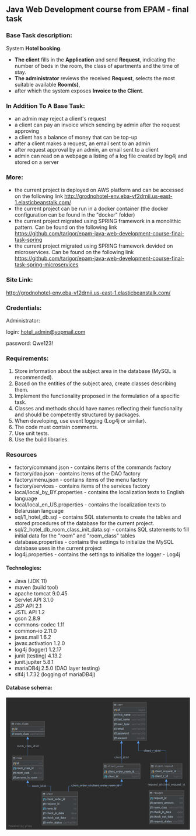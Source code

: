 ## Java Web Development course from EPAM - final task

### Base Task description:

System **Hotel booking**. 
- **The client** fills in the **Application** and send **Request**, indicating the number of beds in the room, the class of apartments
and the time of stay. 
- **The administrator** reviews the received **Request**, selects the most suitable available
**Room(s)**, 
- after which the system exposes **Invoice to the Client**.

### In Addition To A Base Task:
- an admin may reject a client's request
- a client can pay an invoice which sending by admin after the request approving
- a client has a balance of money that can be top-up
- after a client makes a request, an email sent to an admin
- after request approval by an admin, an email sent to a client
- admin can read on a webpage a listing of a log file created by log4j and stored on a server

### More:
- the current project is deployed on AWS platform and can be accessed on the following link http://grodnohotel-env.eba-vf2drnii.us-east-1.elasticbeanstalk.com/
- the current project can be run in a docker container (the docker configuration can be found in the "docker" folder)
- the current project migrated using SPRING framework in a monolithic pattern. Can be found on the following link https://github.com/tarigor/epam-java-web-development-course-final-task-spring
- the current project migrated using SPRING framework devided on microservices. Can be found on the following link https://github.com/tarigor/epam-java-web-development-course-final-task-spring-microservices

### Site Link:
http://grodnohotel-env.eba-vf2drnii.us-east-1.elasticbeanstalk.com/

### Credentials:

Administrator:

login: hotel_admin@yopmail.com

password: Qwe123!

### Requirements:

1. Store information about the subject area in the database (MySQL is recommended).
2. Based on the entities of the subject area, create classes describing them.
3. Implement the functionality proposed in the formulation of a specific task.
4. Classes and methods should have names reflecting their functionality and should be competently structured by packages.
5. When developing, use event logging (Log4j or similar).
6. The code must contain comments.
7. Use unit tests.
8. Use the build libraries.

### Resources

- factory/command.json - contains items of the commands factory
- factory/dao.json - contains items of the DAO factory
- factory/menu.json - contains items of the menu factory
- factory/services - contains items of the services factory
- local/local_by_BY.properties - contains the localization texts to English language
- local/local_en_US.properties - contains the localization texts to Belarusian language
- sql/1_hotel_db.sql - contains SQL statements to create the tables and stored procedures of the database for the current project.
- sql/2_hotel_db_room_class_init_data.sql - contains SQL statements to fill initial data for the "room" and "room_class" tables
- database.properties - contains the settings to initialize the MySQL database uses in the current project
- log4j.properties - contains the settings to initialize the logger - Log4j 
        
#### Technologies:

- Java (JDK 11)
- maven (build tool)
- apache tomcat 9.0.45
- Servlet API 3.1.0
- JSP API 2.1
- JSTL API 1.2
- gson 2.8.9
- commons-codec 1.11
- common-io 2.11.0
- javax.mail 1.6.2
- javax.activation 1.2.0
- log4j (logger) 1.2.17
- junit (testing) 4.13.2
- junit.jupiter 5.8.1
- mariaDB4j 2.5.0 (DAO layer testing)
- slf4j 1.7.32 (logging of mariaDB4j)

#### Database schema:

![hoteDB](hotelDB.png)
